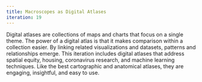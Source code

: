 ```yaml
---
title: Macroscopes as Digital Atlases
iteration: 19
---
```

Digital atlases are collections of maps and charts that focus on a single theme. The power of a digital atlas is that it makes comparison within a collection easier. By linking related visualizations and datasets, patterns and relationships emerge. This iteration includes digital atlases that address spatial equity, housing, coronavirus research, and machine learning techniques. Like the best cartographic and anatomical atlases, they are engaging, insightful, and easy to use.